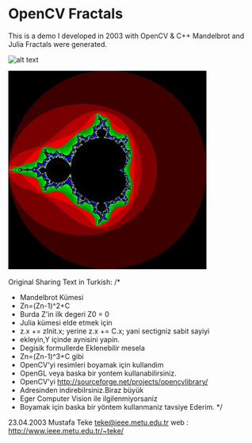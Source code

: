 # OpenCV Fractals
 
This is a demo I developed in 2003 with OpenCV & C++
Mandelbrot and Julia Fractals were generated. 

![alt text](hhttps://github.com/mustafateke/OpenCV-Fractals/blob/master/docs/julia.jpg "Julia")

![alt text](https://github.com/mustafateke/OpenCV-Fractals/blob/master/docs/mandelbrot.jpg "Mandelbrot")

Original Sharing Text in Turkish:
/*
 *	Mandelbrot Kümesi
 *	Zn=(Zn-1)^2+C
 *	Burda Z'in ilk degeri Z0 = 0
 *	Julia kümesi elde etmek için
 *	z.x += zInit.x; yerine z.x += C.x; yani sectigniz sabit sayiyi
 *	ekleyin,Y içinde aynisini yapin.
 *	Degisik formullerde Eklenebilir mesela 
 *	Zn=(Zn-1)^3+C gibi
 *	OpenCV'yi resimleri boyamak için kullandim
 *	OpenGL veya baska bir yontem kullanabilirsiniz.
 *	OpenCV'yi http://sourceforge.net/projects/opencvlibrary/
 *	Adresinden indirebilrsiniz.Biraz büyük
 *	Eger Computer Vision ile ilgilenmiyorsaniz
 *	Boyamak için baska bir yöntem kullanmaniz tavsiye Ederim.
 */

23.04.2003
Mustafa Teke
teke@ieee.metu.edu.tr
web : http://www.ieee.metu.edu.tr/~teke/
